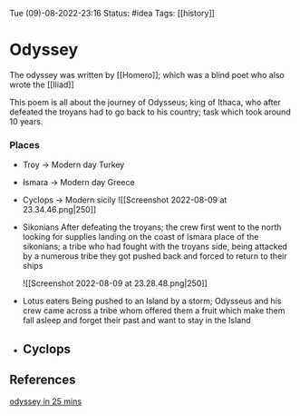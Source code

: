  Tue (09)-08-2022-23:16
Status: #idea
Tags: [[history]]

# Odyssey
The odyssey was written by [[Homero]]; which was a blind poet who also wrote the [[Iliad]] 

This poem is all about the journey of Odysseus; king of Ithaca, who after defeated the troyans had to go back to his country; task which took around 10 years.

### Places
- Troy -> Modern day Turkey
- Ismara ->  Modern day Greece
- Cyclops -> Modern sicily
![[Screenshot 2022-08-09 at 23.34.46.png|250]]

- Sikonians
	After defeating the troyans; the crew first went to the north looking for supplies landing on the coast of Ismara place of the sikonians; a tribe who had fought with the troyans side, being attacked by a numerous tribe they got pushed back and forced to return to their ships
	
	![[Screenshot 2022-08-09 at 23.28.48.png|250]]

- Lotus eaters 
	Being pushed to an Island by a storm; Odysseus and his crew came across a tribe whom offered them a fruit which make them fall asleep and forget their past and want to stay in the Island

- Cyclops
	- 


## References
[odyssey in 25 mins](https://www.youtube.com/watch?v=OuGeoq_uVts&list=WL&index=1)
